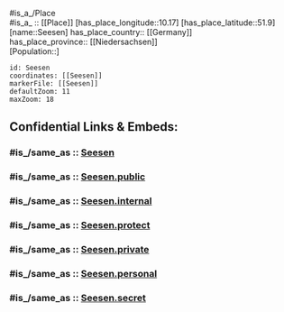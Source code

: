 ﻿---
confidential: public
isDeleted: false
location:
- 51.9
- 10.17
mapmarker: city
mapzoom:
- 7
- 12
SpocWebEntityId: 34171
tags:
- geo/City
type: City
---

#is_a_/Place  
#is_a_ :: [[Place]] 
[has_place_longitude::10.17] 
[has_place_latitude::51.9] 
[name::Seesen] 
has_place_country:: [[Germany]]  
has_place_province:: [[Niedersachsen]]  
[Population::] 



```leaflet
id: Seesen
coordinates: [[Seesen]] 
markerFile: [[Seesen]] 
defaultZoom: 11 
maxZoom: 18
```


## Confidential Links & Embeds: 

### #is_/same_as :: [Seesen](/_Standards/Earth/Continent/Europe/Europe~Central/Germany/Germany~West/Niedersachsen/counties~Niedersachsen/Goslar/cities~Goslar/Seesen/boroughs~Seesen/Seesen.md) 

### #is_/same_as :: [Seesen.public](/_public/Earth/Continent/Europe/Europe~Central/Germany/Germany~West/Niedersachsen/counties~Niedersachsen/Goslar/cities~Goslar/Seesen/boroughs~Seesen/Seesen.public.md) 

### #is_/same_as :: [Seesen.internal](/_internal/Earth/Continent/Europe/Europe~Central/Germany/Germany~West/Niedersachsen/counties~Niedersachsen/Goslar/cities~Goslar/Seesen/boroughs~Seesen/Seesen.internal.md) 

### #is_/same_as :: [Seesen.protect](/_protect/Earth/Continent/Europe/Europe~Central/Germany/Germany~West/Niedersachsen/counties~Niedersachsen/Goslar/cities~Goslar/Seesen/boroughs~Seesen/Seesen.protect.md) 

### #is_/same_as :: [Seesen.private](/_private/Earth/Continent/Europe/Europe~Central/Germany/Germany~West/Niedersachsen/counties~Niedersachsen/Goslar/cities~Goslar/Seesen/boroughs~Seesen/Seesen.private.md) 

### #is_/same_as :: [Seesen.personal](/_personal/Earth/Continent/Europe/Europe~Central/Germany/Germany~West/Niedersachsen/counties~Niedersachsen/Goslar/cities~Goslar/Seesen/boroughs~Seesen/Seesen.personal.md) 

### #is_/same_as :: [Seesen.secret](/_secret/Earth/Continent/Europe/Europe~Central/Germany/Germany~West/Niedersachsen/counties~Niedersachsen/Goslar/cities~Goslar/Seesen/boroughs~Seesen/Seesen.secret.md)

